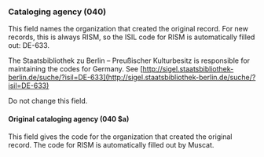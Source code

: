 ### Cataloging agency (040)

This field names the organization that created the original record. For new records, this is always RISM, so the ISIL
code for RISM is automatically filled out: DE-633.

The Staatsbibliothek zu Berlin – Preußischer Kulturbesitz is responsible for maintaining the codes for Germany.
See [http://sigel.staatsbibliothek-berlin.de/suche/?isil=DE-633](http://sigel.staatsbibliothek-berlin.de/suche/?isil=DE-633)

Do not change this field.

#### Original cataloging agency (040 $a)

This field gives the code for the organization that created the original record. The code for RISM is automatically
filled out by Muscat.
